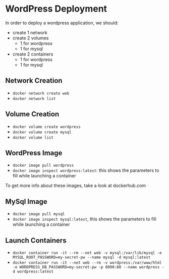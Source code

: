 # WordPress Deployment
In order to deploy a wordpress application, we should: 
- create 1 network
- create 2 volumes
  - 1 for wordpress
  - 1 for mysql
- create 2 containers
  - 1 for wordpress
  - 1 for mysql

## Network Creation
- `docker network create web`
- `docker network list`

## Volume Creation
- `docker volume create wordpress`
- `docker volume create mysql`
- `docker volume list`

## WordPress Image
- `docker image pull wordpress`
- `docker image inspect wordpress:latest`: this shows the parameters to fill while launching a container

To get more info about these images, take a look at dockerhub.com

## MySql Image
- `docker image pull mysql`
- `docker image inspect mysql:latest`, this shows the parameters to fill while launching a container

## Launch Containers
- `docker container run -it --rm --net web -v mysql:/var/lib/mysql -e MYSQL_ROOT_PASSWORD=my-secret-pw --name mysql -d mysql:latest`
- `docker container run -it --net web --rm -v wordpress:/var/www/html -e WORDPRESS_DB_PASSWORD=my-secret-pw -p 8090:80 --name wordpress -d wordpress:latest`